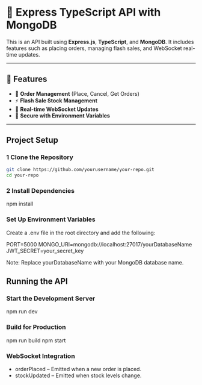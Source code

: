 # 🚀 Express TypeScript API with MongoDB

This is an API built using **Express.js**, **TypeScript**, and **MongoDB**. It includes features such as placing orders, managing flash sales, and WebSocket real-time updates.

---

## 📌 Features

- 🛒 **Order Management** (Place, Cancel, Get Orders)
- ⚡ **Flash Sale Stock Management**
- 🔄 **Real-time WebSocket Updates**
- 🔐 **Secure with Environment Variables**

---

## Project Setup

### 1 Clone the Repository

```bash
git clone https://github.com/yourusername/your-repo.git
cd your-repo

```

### 2 Install Dependencies

npm install

### Set Up Environment Variables

Create a .env file in the root directory and add the following:

PORT=5000
MONGO_URI=mongodb://localhost:27017/yourDatabaseName
JWT_SECRET=your_secret_key

Note: Replace yourDatabaseName with your MongoDB database name.

## Running the API

### Start the Development Server

npm run dev

### Build for Production

npm run build
npm start

### WebSocket Integration

- orderPlaced – Emitted when a new order is placed.
- stockUpdated – Emitted when stock levels change.
